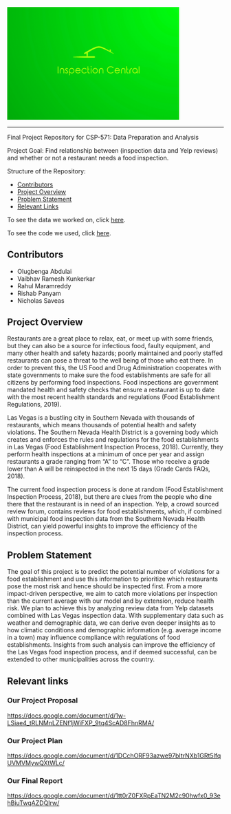   <img src="FlaskDeployment/templates/Logo1.png" alt="drawing" width="400"/>
<hr>
Final Project Repository for CSP-571: Data Preparation and Analysis

Project Goal: Find relationship between (inspection data and Yelp reviews) and whether or not a restaurant needs a food inspection.

Structure of the Repository:

- [Contributors](#contributors)
- [Project Overview](#project-overview)
- [Problem Statement](#problem-statement)
- [Relevant Links](#relevant-links)

To see the data we worked on, click [here](./data).

To see the code we used, click [here](./code).

## Contributors

- Olugbenga Abdulai
- Vaibhav Ramesh Kunkerkar
- Rahul Maramreddy
- Rishab Panyam
- Nicholas Saveas

## Project Overview

Restaurants are a great place to relax, eat, or meet up with some friends, but they can also be a source for infectious food, faulty equipment, and many other health and safety hazards; poorly maintained and poorly staffed restaurants can pose a threat to the well being of those who eat there. In order to prevent this, the US Food and Drug Administration cooperates with state governments to make sure the food establishments are safe for all citizens by performing food inspections. Food inspections are government mandated health and safety checks that ensure a restaurant is up to date with the most recent health standards and regulations (Food Establishment Regulations, 2019).

Las Vegas is a bustling city in Southern Nevada with thousands of restaurants, which means thousands of potential health and safety violations. The Southern Nevada Health District is a governing body which creates and enforces the rules and regulations for the food establishments in Las Vegas (Food Establishment Inspection Process, 2018). Currently, they perform health inspections at a minimum of once per year and assign restaurants a grade ranging from “A” to “C”. Those who receive a grade lower than A will be reinspected in the next 15 days (Grade Cards FAQs, 2018).

The current food inspection process is done at random (Food Establishment Inspection Process, 2018), but there are clues from the people who dine there that the restaurant is in need of an inspection. Yelp, a crowd sourced review forum, contains reviews for food establishments, which, if combined with municipal food inspection data from the Southern Nevada Health District, can yield powerful insights to improve the efficiency of the inspection process.

## Problem Statement

The goal of this project is to predict the potential number of violations for a food establishment and use this information to prioritize which restaurants pose the most risk and hence should be inspected first. From a more impact-driven perspective, we aim to catch more violations per inspection than the current average with our model and by extension, reduce health risk. We plan to achieve this by analyzing review data from Yelp datasets combined with Las Vegas inspection data. With supplementary data such as weather and demographic data, we can derive even deeper insights as to how climatic conditions and demographic information (e.g. average income in a town) may influence compliance with regulations of food establishments. Insights from such analysis can improve the efficiency of the Las Vegas food inspection process, and if deemed successful, can be extended to other municipalities across the country.

## Relevant links

### Our Project Proposal

https://docs.google.com/document/d/1w-LSiae4_tRLNMnLZENf1jWiFXP_9tq4ScAD8FhnRMA/

### Our Project Plan

https://docs.google.com/document/d/1DCchORF93azwe97bItrNXb1GRt5IfqUVMVMywQXtWLc/

### Our Final Report

https://docs.google.com/document/d/1tt0rZ0FXRpEaTN2M2c90hwfx0_93ehBiuTwqAZDQIrw/
